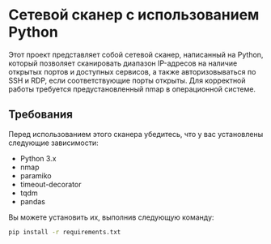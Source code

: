 # Сетевой сканер с использованием Python

Этот проект представляет собой сетевой сканер, написанный на Python, который позволяет сканировать диапазон IP-адресов на наличие открытых портов и доступных сервисов, а также авторизовываться по SSH и RDP, если соответствующие порты открыты. Для корректной работы требуется предустановленный nmap в операционной системе.

## Требования

Перед использованием этого сканера убедитесь, что у вас установлены следующие зависимости:

- Python 3.x
- nmap
- paramiko
- timeout-decorator
- tqdm
- pandas

Вы можете установить их, выполнив следующую команду:

```bash
pip install -r requirements.txt
